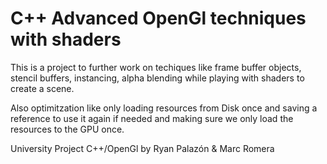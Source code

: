 # C++ Advanced OpenGl techniques with shaders

This is a project to further work on techiques like frame buffer objects, stencil buffers, instancing, alpha blending while playing with shaders to create a scene.

Also optimitzation like only loading resources from Disk once and saving a reference to use it again if needed and making sure we only load the resources to the GPU once.

University Project C++/OpenGl by Ryan Palazón & Marc Romera
